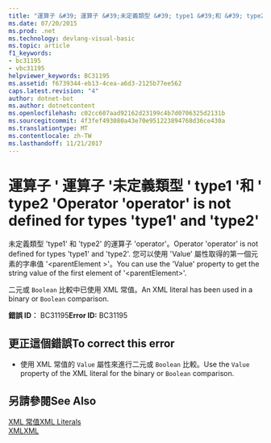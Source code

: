 ```yaml
---
title: "運算子 &#39; 運算子 &#39;未定義類型 &#39; type1 &#39;和 &#39; type2 &#39;"
ms.date: 07/20/2015
ms.prod: .net
ms.technology: devlang-visual-basic
ms.topic: article
f1_keywords:
- bc31195
- vbc31195
helpviewer_keywords: BC31195
ms.assetid: f6739344-eb13-4cea-a6d3-2125b77ee562
caps.latest.revision: "4"
author: dotnet-bot
ms.author: dotnetcontent
ms.openlocfilehash: c02cc607aad92162d23199c4b7d0706325d2131b
ms.sourcegitcommit: 4f3fef493080a43e70e951223894768d36ce430a
ms.translationtype: MT
ms.contentlocale: zh-TW
ms.lasthandoff: 11/21/2017
---
```

# <a name="operator-39operator39-is-not-defined-for-types-39type139-and-39type239"></a><span data-ttu-id="84aa0-102">運算子 &#39; 運算子 &#39;未定義類型 &#39; type1 &#39;和 &#39; type2 &#39;</span><span class="sxs-lookup"><span data-stu-id="84aa0-102">Operator &#39;operator&#39; is not defined for types &#39;type1&#39; and &#39;type2&#39;</span></span>
<span data-ttu-id="84aa0-103">未定義類型 'type1' 和 'type2' 的運算子 'operator'。</span><span class="sxs-lookup"><span data-stu-id="84aa0-103">Operator 'operator' is not defined for types 'type1' and 'type2'.</span></span> <span data-ttu-id="84aa0-104">您可以使用 'Value' 屬性取得的第一個元素的字串值 '\<parentElement >'。</span><span class="sxs-lookup"><span data-stu-id="84aa0-104">You can use the 'Value' property to get the string value of the first element of '\<parentElement>'.</span></span>  
  
 <span data-ttu-id="84aa0-105">二元或 `Boolean` 比較中已使用 XML 常值。</span><span class="sxs-lookup"><span data-stu-id="84aa0-105">An XML literal has been used in a binary or `Boolean` comparison.</span></span>  
  
 <span data-ttu-id="84aa0-106">**錯誤 ID︰** BC31195</span><span class="sxs-lookup"><span data-stu-id="84aa0-106">**Error ID:** BC31195</span></span>  
  
## <a name="to-correct-this-error"></a><span data-ttu-id="84aa0-107">更正這個錯誤</span><span class="sxs-lookup"><span data-stu-id="84aa0-107">To correct this error</span></span>  
  
-   <span data-ttu-id="84aa0-108">使用 XML 常值的 `Value` 屬性來進行二元或 `Boolean` 比較。</span><span class="sxs-lookup"><span data-stu-id="84aa0-108">Use the `Value` property of the XML literal for the binary or `Boolean` comparison.</span></span>  
  
## <a name="see-also"></a><span data-ttu-id="84aa0-109">另請參閱</span><span class="sxs-lookup"><span data-stu-id="84aa0-109">See Also</span></span>  
 [<span data-ttu-id="84aa0-110">XML 常值</span><span class="sxs-lookup"><span data-stu-id="84aa0-110">XML Literals</span></span>](../../visual-basic/language-reference/xml-literals/index.md)  
 [<span data-ttu-id="84aa0-111">XML</span><span class="sxs-lookup"><span data-stu-id="84aa0-111">XML</span></span>](../../visual-basic/programming-guide/language-features/xml/index.md)
